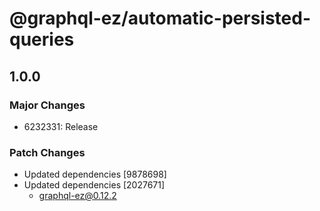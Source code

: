 # @graphql-ez/automatic-persisted-queries

## 1.0.0
### Major Changes

- 6232331: Release

### Patch Changes

- Updated dependencies [9878698]
- Updated dependencies [2027671]
  - graphql-ez@0.12.2
